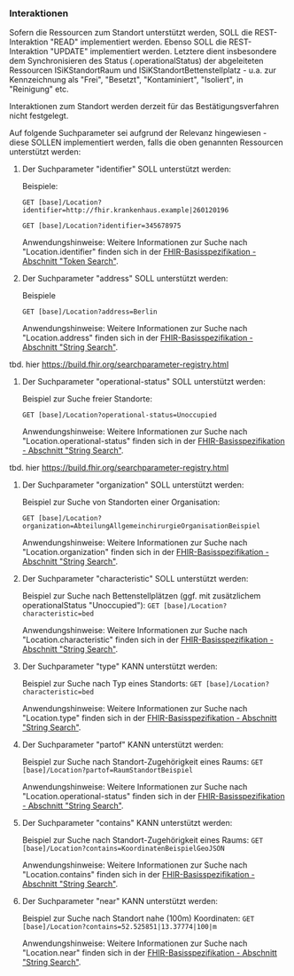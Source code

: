 ### Interaktionen

Sofern die Ressourcen zum Standort unterstützt werden, SOLL die REST-Interaktion "READ" implementiert werden. Ebenso SOLL die REST-Interaktion "UPDATE" implementiert werden. Letztere dient insbesondere dem Synchronisieren des Status (.operationalStatus) der abgeleiteten Ressourcen ISiKStandortRaum und ISiKStandortBettenstellplatz - u.a. zur Kennzeichnung als "Frei", "Besetzt", "Kontaminiert", "Isoliert", in "Reinigung" etc.


Interaktionen zum Standort werden derzeit für das Bestätigungsverfahren nicht festgelegt.

Auf folgende Suchparameter sei aufgrund der Relevanz hingewiesen - diese SOLLEN implementiert werden, falls die oben genannten Ressourcen unterstützt werden:


1. Der Suchparameter "identifier" SOLL unterstützt werden:

    Beispiele:

    ```GET [base]/Location?identifier=http://fhir.krankenhaus.example|260120196```

    ```GET [base]/Location?identifier=345678975```

    Anwendungshinweise: Weitere Informationen zur Suche nach "Location.identifier" finden sich in der [FHIR-Basisspezifikation - Abschnitt "Token Search"](https://hl7.org/fhir/R4/search.html#token).

1. Der Suchparameter "address" SOLL unterstützt werden:

    Beispiele

    ```GET [base]/Location?address=Berlin```

    Anwendungshinweise: Weitere Informationen zur Suche nach "Location.address" finden sich in der [FHIR-Basisspezifikation - Abschnitt "String Search"](https://hl7.org/fhir/R4/search.html#string).

tbd. hier https://build.fhir.org/searchparameter-registry.html

1. Der Suchparameter "operational-status" SOLL unterstützt werden:

    Beispiel zur Suche freier Standorte:

    ```GET [base]/Location?operational-status=Unoccupied```

    Anwendungshinweise: Weitere Informationen zur Suche nach "Location.operational-status" finden sich in der [FHIR-Basisspezifikation - Abschnitt "String Search"](https://hl7.org/fhir/R4/search.html#string).

tbd. hier https://build.fhir.org/searchparameter-registry.html

1. Der Suchparameter "organization" SOLL unterstützt werden:

    Beispiel zur Suche von Standorten einer Organisation:

    ```GET [base]/Location?organization=AbteilungAllgemeinchirurgieOrganisationBeispiel```

    Anwendungshinweise: Weitere Informationen zur Suche nach "Location.organization" finden sich in der [FHIR-Basisspezifikation - Abschnitt "String Search"](https://hl7.org/fhir/R4/search.html#string).

1. Der Suchparameter "characteristic" SOLL unterstützt werden:

    Beispiel zur Suche nach Bettenstellplätzen (ggf. mit zusätzlichem operationalStatus "Unoccupied"):
    ```GET [base]/Location?characteristic=bed```

    Anwendungshinweise: Weitere Informationen zur Suche nach "Location.characteristic" finden sich in der [FHIR-Basisspezifikation - Abschnitt "String Search"](https://hl7.org/fhir/R4/search.html#string).

1. Der Suchparameter "type" KANN unterstützt werden:

    Beispiel zur Suche nach Typ eines Standorts:
    ```GET [base]/Location?characteristic=bed```

    Anwendungshinweise: Weitere Informationen zur Suche nach "Location.type" finden sich in der [FHIR-Basisspezifikation - Abschnitt "String Search"](https://hl7.org/fhir/R4/search.html#string).


1. Der Suchparameter "partof" KANN unterstützt werden:

    Beispiel zur Suche nach Standort-Zugehörigkeit eines Raums:
    ```GET [base]/Location?partof=RaumStandortBeispiel```

    Anwendungshinweise: Weitere Informationen zur Suche nach "Location.operational-status" finden sich in der [FHIR-Basisspezifikation - Abschnitt "String Search"](https://hl7.org/fhir/R4/search.html#string).

1. Der Suchparameter "contains" KANN unterstützt werden:

    Beispiel zur Suche nach Standort-Zugehörigkeit eines Raums:
    ```GET [base]/Location?contains=KoordinatenBeispielGeoJSON```

    Anwendungshinweise: Weitere Informationen zur Suche nach "Location.contains" finden sich in der [FHIR-Basisspezifikation - Abschnitt "String Search"](https://hl7.org/fhir/R4/search.html#string).

1. Der Suchparameter "near" KANN unterstützt werden:

    Beispiel zur Suche nach Standort nahe (100m) Koordinaten:
    ```GET [base]/Location?contains=52.525851|13.37774|100|m```

    Anwendungshinweise: Weitere Informationen zur Suche nach "Location.near" finden sich in der [FHIR-Basisspezifikation - Abschnitt "String Search"](https://hl7.org/fhir/R4/search.html#string).


